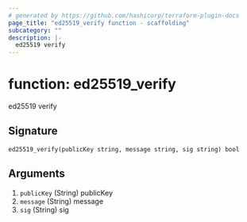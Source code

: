 ```yaml
---
# generated by https://github.com/hashicorp/terraform-plugin-docs
page_title: "ed25519_verify function - scaffolding"
subcategory: ""
description: |-
  ed25519 verify
---
```


# function: ed25519_verify

ed25519 verify



## Signature

<!-- signature generated by tfplugindocs -->
```text
ed25519_verify(publicKey string, message string, sig string) bool
```

## Arguments

<!-- arguments generated by tfplugindocs -->
1. `publicKey` (String) publicKey
1. `message` (String) message
1. `sig` (String) sig

